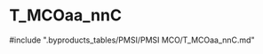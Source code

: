 # T_MCOaa_nnC

<!-- ATTENTION : Ne pas supprimer ou modifier la ligne ci-dessous -->
#include ".byproducts_tables/PMSI/PMSI MCO/T_MCOaa_nnC.md"
<!-- ATTENTION : Ne pas supprimer ou modifier la ligne ci-dessus -->
